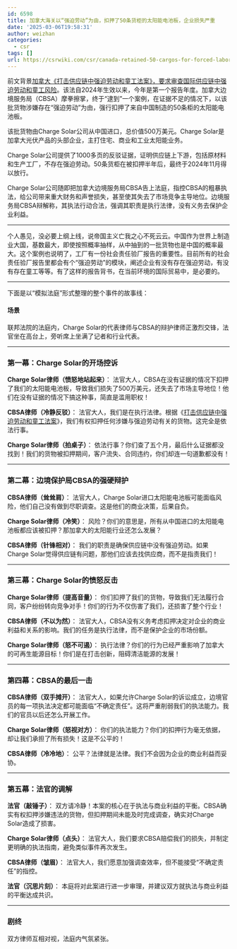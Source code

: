 ```yaml
---
id: 6598
title: 加拿大海关以“强迫劳动”为由，扣押了50条货柜的太阳能电池板，企业损失严重
date: '2025-03-06T19:58:31'
author: weizhan
categories:
  - csr
tags: []
url: https://csrwiki.com/csr/canada-retained-50-cargos-for-forced-labor-reason
---
```


前文背景[加拿大《打击供应链中强迫劳动和童工法案》，要求审查国际供应链中强迫劳动和童工风险](https://mp.weixin.qq.com/s?__biz=Mzg2Mzk3OTQ5OQ==\&mid=2247484809\&idx=1\&sn=b8e103b93368f728c729d235b341962a\&scene=21#wechat_redirect)。该法自2024年生效以来，今年是第一个报告年度。加拿大边境服务局（CBSA）摩拳擦掌，终于“逮到”一个案例，在证据不足的情况下，以该批货物涉嫌存在“强迫劳动”为由，强行扣押了来自中国制造的50条柜的太阳能电池板。

该批货物由Charge Solar公司从中国进口，总价值500万美元。Charge Solar是加拿大光伏产品的头部企业，主打住宅、商业和工业太阳能业务。

Charge Solar公司提供了1000多页的反驳证据，证明供应链上下游，包括原材料和生产工厂，不存在强迫劳动。50条货柜在被扣押半年后，最终于2024年11月得以放行。

Charge Solar公司随即把加拿大边境服务局CBSA告上法庭，指控CBSA的粗暴执法，给公司带来重大财务和声誉损失，甚至使其失去了市场竞争主导地位。边境服务局CBSA辩解称，其执法行动合法，强调其职责是执行法律，没有义务去保护企业利益。

***

个人愚见，没必要上纲上线，说帝国主义亡我之心不死云云。中国作为世界上制造业大国，基数最大，即使按照概率抽样，从中抽到的一批货物也是中国的概率最大。这个案例也说明了，工厂有一份社会责任验厂报告的重要性。目前所有的社会责任验厂报告里都会有个“强迫劳动”的模块，阐述企业有没有存在强迫劳动，有没有存在童工等等。有了这样的报告背书，在当前环境的国际贸易中，是必要的。

***

下面是以“模拟法庭”形式整理的整个事件的故事线：

#### **场景**

联邦法院的法庭内，Charge Solar的代表律师与CBSA的辩护律师正激烈交锋，法官坐在高台上，旁听席上坐满了记者和行业代表。

***

### **第一幕：Charge Solar的开场控诉**

**Charge Solar律师（愤怒地站起来）**： 法官大人，CBSA在没有证据的情况下扣押了我们的太阳能电池板，导致我们损失了500万美元，还失去了市场主导地位！他们在没有证据的情况下搞这种事，简直是滥用职权！

**CBSA律师（冷静反驳）**： 法官大人，我们是在执行法律。根据《[打击供应链中强迫劳动和童工法案](https://mp.weixin.qq.com/s?__biz=Mzg2Mzk3OTQ5OQ==\&mid=2247484809\&idx=1\&sn=b8e103b93368f728c729d235b341962a\&scene=21#wechat_redirect)》，我们有权扣押任何涉嫌与强迫劳动有关的货物。这完全是依法行事。

**Charge Solar律师（拍桌子）**： 依法行事？你们查了五个月，最后什么证据都没找到！我们的货物被扣押期间，客户流失、合同违约，你们却连一句道歉都没有！

***

### **第二幕：边境保护局CBSA的强硬辩护**

**CBSA律师（耸耸肩）**： 法官大人，Charge Solar进口太阳能电池板可能面临风险，他们自己没有做到尽职调查。这是他们的商业决策，后果自负。

**Charge Solar律师（冷笑）**： 风险？你们的意思是，所有从中国进口的太阳能电池板都应该被扣押？那加拿大的太阳能行业还怎么发展？

**CBSA律师（针锋相对）**： 我们的职责是确保供应链中没有强迫劳动。如果Charge Solar觉得供应链有问题，那他们应该去找供应商，而不是指责我们！

***

### **第三幕：Charge Solar的愤怒反击**

**Charge Solar律师（提高音量）**： 你们扣押了我们的货物，导致我们无法履行合同，客户纷纷转向竞争对手！你们的行为不仅伤害了我们，还损害了整个行业！

**CBSA律师（不以为然）**： 法官大人，CBSA没有义务考虑扣押决定对企业的商业利益和关系的影响。我们的任务是执行法律，而不是保护企业的市场份额。

**Charge Solar律师（怒不可遏）**： 执行法律？你们的行为已经严重影响了加拿大的可再生能源目标！你们是在打击创新，阻碍清洁能源的发展！

***

### **第四幕：CBSA的最后一击**

**CBSA律师（双手摊开）**： 法官大人，如果允许Charge Solar的诉讼成立，边境官员的每一项执法决定都可能面临“不确定责任”。这将严重削弱我们的执法能力。我们的官员以后还怎么开展工作。

**Charge Solar律师（怒视对方）**： 你们的执法能力？你们的扣押行为毫无依据，却让我们承担了所有损失！这是不公平的！

**CBSA律师（冷冷地）**： 公平？法律就是法律。我们不会因为企业的商业利益而妥协。

***

### **第五幕：法官的调解**

**法官（敲锤子）**： 双方请冷静！本案的核心在于执法与商业利益的平衡。CBSA确实有权扣押涉嫌违法的货物，但扣押期间未能及时完成调查，确实对Charge Solar造成了损害。

**Charge Solar律师（点头）**： 法官大人，我们要求CBSA赔偿我们的损失，并制定更明确的执法指南，避免类似事件再次发生。

**CBSA律师（皱眉）**： 法官大人，我们愿意加强调查效率，但不能接受“不确定责任”的指控。

**法官（沉思片刻）**： 本庭将对此案进行进一步审理，并建议双方就执法与商业利益的平衡达成共识。

***

### **剧终**

双方律师互相对视，法庭内气氛紧张。
